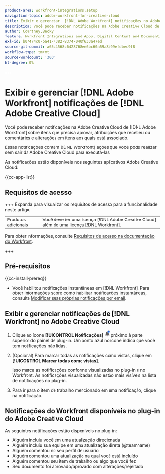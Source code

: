 ```yaml
---
product-area: workfront-integrations;setup
navigation-topic: adobe-workfront-for-creative-cloud
title: Exibir e gerenciar  [!DNL Adobe Workfront] notificações no Adobe Creative Cloud
description: Você pode receber notificações na Adobe Creative Cloud de [!DNL Adobe Workfront] sobre itens que precisa aprovar, atribuições que recebeu ou comentários e alterações em itens aos quais está associado.
author: Courtney,Becky
feature: Workfront Integrations and Apps, Digital Content and Documents
exl-id: b07474c0-ba41-4382-8374-040f633a47ed
source-git-commit: a65a4568c6428768ee6bc60a59a8499efdbec9f8
workflow-type: tm+mt
source-wordcount: '303'
ht-degree: 0%

---
```


# Exibir e gerenciar [!DNL Adobe Workfront] notificações de [!DNL Adobe Creative Cloud]

Você pode receber notificações na Adobe Creative Cloud de [!DNL Adobe Workfront] sobre itens que precisa aprovar, atribuições que recebeu ou comentários e alterações em itens aos quais está associado.

Essas notificações contêm [!DNL Workfront] ações que você pode realizar sem sair da Adobe Creative Cloud para executá-las.

As notificações estão disponíveis nos seguintes aplicativos Adobe Creative Cloud:

{{cc-app-list}}

## Requisitos de acesso

+++ Expanda para visualizar os requisitos de acesso para a funcionalidade neste artigo.

<table style="table-layout:auto"> 
 <col> 
 </col> 
 <col> 
 </col> 
 <tbody> 
  <tr> 
   <!--<td role="rowheader">[!DNL Adobe Workfront] plan*</td> 
   <td> Any</td> 
  </tr> 
  <tr data-mc-conditions=""> 
   <td role="rowheader">[!DNL Adobe Workfront] license</td> 
   <td> 
   <p>Standard</p>
   <p>Work or higher</p> </td> 
  </tr> -->
  <tr> 
   <td role="rowheader">Produtos adicionais</td> 
   <td>Você deve ter uma licença [!DNL Adobe Creative Cloud] além de uma licença [!DNL Workfront].</td> 
  </tr> 
 </tbody> 
</table>

Para obter informações, consulte [Requisitos de acesso na documentação do Workfront](/help/quicksilver/administration-and-setup/add-users/access-levels-and-object-permissions/access-level-requirements-in-documentation.md).

+++

## Pré-requisitos

{{cc-install-prereq}}

* Você habilitou notificações instantâneas em [!DNL Workfront]. Para obter informações sobre como habilitar notificações instantâneas, consulte [Modificar suas próprias notificações por email](/help/quicksilver/workfront-basics/using-notifications/activate-or-deactivate-your-own-event-notifications.md).

## Exibir e gerenciar notificações de [!DNL Workfront] no Adobe Creative Cloud

1. Clique no ícone **[!UICONTROL Notificações]** ![Ícone Notificações](assets/cc-plugin-notifications-icon.png) próximo à parte superior do painel de plug-in. Um ponto azul no ícone indica que você tem notificações não lidas.
1. (Opcional) Para marcar todas as notificações como vistas, clique em **[!UICONTROL Marcar todas como vistas]**.

   Isso marca as notificações conforme visualizadas no plug-in e no Workfront. As notificações visualizadas não estão mais visíveis na lista de notificações no plug-in.

1. Para ir para o item de trabalho mencionado em uma notificação, clique na notificação.

## Notificações do Workfront disponíveis no plug-in do Adobe Creative Cloud

As seguintes notificações estão disponíveis no plug-in:


* Alguém incluiu você em uma atualização direcionada
* Alguém incluiu sua equipe em uma atualização direta (@teamname)
* Alguém comentou no seu perfil de usuário
* Alguém comentou uma atualização na qual você está incluído
* Alguém comentou seu item de trabalho ou algo que você fez
* Seu documento foi aprovado/aprovado com alterações/rejeitado
